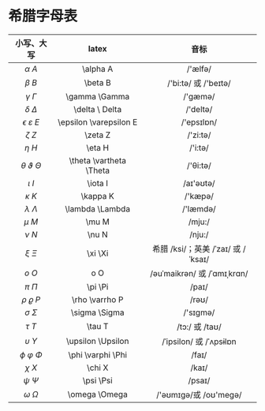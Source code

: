 # 希腊字母表

|小写、大写|latex|音标|
|:----:|:----:|:----:|
|$\alpha$ $A$|\alpha A|/'ælfə/|
|$\beta$ $B$|\beta B|/'bi:tə/ 或 /'beɪtə/|
|$\gamma$ $\Gamma$|\gamma \Gamma|/'gæmə/|
|$\delta$ $\Delta$|\delta \ Delta|/'deltə/|
|$\epsilon$ $\varepsilon$ $E$|\epsilon \varepsilon E|/'epsɪlɒn/|
|$\zeta$ $Z$|\zeta Z|/'zi:tə/|
|$\eta$ $H$|\eta H|/'i:tə/|
|$\theta$ $\vartheta$ $\Theta$|\theta \vartheta \Theta|/'θi:tə/|
|$\iota$ $I$|\iota I|/aɪ'əʊtə/|
|$\kappa$ $K$|\kappa K|/'kæpə/|
|$\lambda$ $\Lambda$|\lambda \Lambda|/'læmdə/|
|$\mu$ $M$|\mu M|/mju:/|
|$\nu$ $N$|\nu N|/nju:/|
|$\xi$ $\Xi$|\xi \Xi|希腊 /ksi/；英美 /ˈzaɪ/ 或 /ˈksaɪ/|
|$o$ $O$|o O|/əuˈmaikrən/ 或 /ˈɑmɪˌkrɑn/|
|$\pi$ $\Pi$|\pi \Pi|/paɪ/|
|$\rho$ $\varrho$ $P$|\rho \varrho P|/rəʊ/|
|$\sigma$ $\Sigma$| \sigma \Sigma|/'sɪɡmə/|
|$\tau$ $T$|\tau T|/tɔ:/ 或 /taʊ/|
|$\upsilon$ $\Upsilon$|\upsilon \Upsilon|/ˈipsilon/ 或 /ˈʌpsɨlɒn|
|$\phi$ $\varphi$ $\Phi$|\phi \varphi \Phi|/faɪ/|
|$\chi$ $X$|\chi X|/kaɪ/|
|$\psi$ $\Psi$|\psi \Psi|/psaɪ/|
|$\omega$ $\Omega$|\omega \Omega|/'əʊmɪɡə/或 /oʊ'meɡə/|